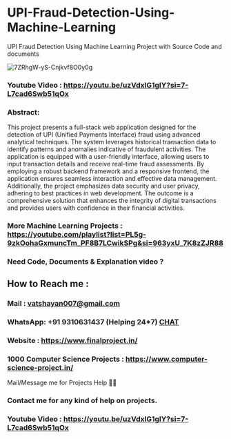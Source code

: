 # UPI-Fraud-Detection-Using-Machine-Learning

UPI Fraud Detection Using Machine Learning Project with Source Code and documents

![7ZRhgW-yS-Cnjkvf8O0y0g](https://github.com/user-attachments/assets/90c393dc-49d6-4461-a729-763006292580)


### Youtube Video : https://youtu.be/uzVdxlG1gIY?si=7-L7cad6Swb51qOx

### Abstract:

This project presents a full-stack web application designed for the detection of UPI (Unified Payments Interface) fraud using advanced analytical techniques. The system leverages historical transaction data to identify patterns and anomalies indicative of fraudulent activities. The application is equipped with a user-friendly interface, allowing users to input transaction details and receive real-time fraud assessments. By employing a robust backend framework and a responsive frontend, the application ensures seamless interaction and effective data management. Additionally, the project emphasizes data security and user privacy, adhering to best practices in web development. The outcome is a comprehensive solution that enhances the integrity of digital transactions and provides users with confidence in their financial activities.

### More Machine Learning Projects : https://youtube.com/playlist?list=PL5g-9zkOohaGxmuncTm_PF8B7LCwikSPg&si=963yxU_7K8zZJR88

### Need Code, Documents & Explanation video ? 

## How to Reach me :

### Mail : vatshayan007@gmail.com 

### WhatsApp: **+91 9310631437** (Helping 24*7) **[CHAT](https://wa.me/message/CHWN2AHCPMAZK1)** 

### Website : https://www.finalproject.in/

### 1000 Computer Science Projects : https://www.computer-science-project.in/

Mail/Message me for Projects Help 🙏🏻

### Contact me for any kind of help on projects.

### Youtube Video : https://youtu.be/uzVdxlG1gIY?si=7-L7cad6Swb51qOx

